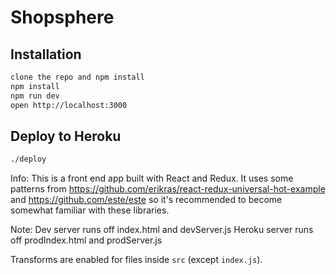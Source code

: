 # Shopsphere

## Installation

```bash
clone the repo and npm install
npm install
npm run dev
open http://localhost:3000
```

## Deploy to Heroku
```bash
./deploy
```

Info:
This is a front end app built with React and Redux. It uses some patterns from
https://github.com/erikras/react-redux-universal-hot-example and
https://github.com/este/este so it's recommended
to become somewhat familiar with these libraries.

Note:
Dev server runs off index.html and devServer.js
Heroku server runs off prodIndex.html and prodServer.js

Transforms are enabled for files inside `src` (except `index.js`).
